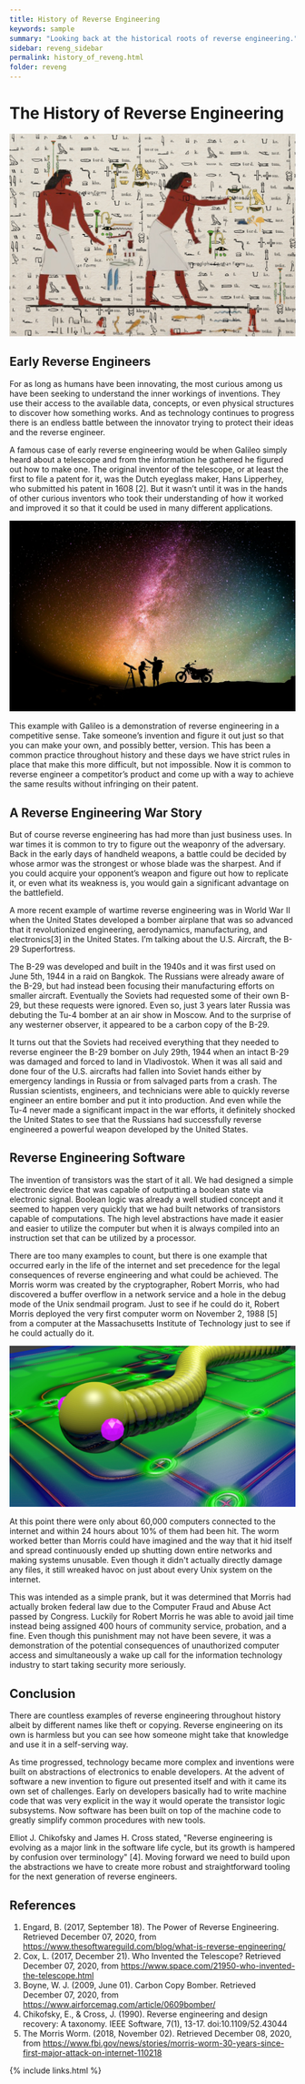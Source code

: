 ```yaml
---
title: History of Reverse Engineering
keywords: sample
summary: "Looking back at the historical roots of reverse engineering."
sidebar: reveng_sidebar
permalink: history_of_reveng.html
folder: reveng
---
```


# The History of Reverse Engineering
![History Image](/images/egyptian-1823573_1920.png)


## Early Reverse Engineers
For as long as humans have been innovating, the most curious among us have been seeking to understand the inner workings of inventions. They use their access to the available data, concepts, or even physical structures to discover how something works. And as technology continues to progress there is an endless battle between the innovator trying to protect their ideas and the reverse engineer.

A famous case of early reverse engineering would be when Galileo simply heard about a telescope and from the information he gathered he figured out how to make one. The original inventor of the telescope, or at least the first to file a patent for it, was the Dutch eyeglass maker, Hans Lipperhey, who submitted his patent in 1608 [2]. But it wasn’t until it was in the hands of other curious inventors who took their understanding of how it worked and improved it so that it could be used in many different applications.

![Telescope](/images/skywatch-3384730_1920.png)

This example with Galileo is a demonstration of reverse engineering in a competitive sense. Take someone’s invention and figure it out just so that you can make your own, and possibly better, version. This has been a common practice throughout history and these days we have strict rules in place that make this more difficult, but not impossible. Now it is common to reverse engineer a competitor’s product and come up with a way to achieve the same results without infringing on their patent.


## A Reverse Engineering War Story
But of course reverse engineering has had more than just business uses. In war times it is common to try to figure out the weaponry of the adversary. Back in the early days of handheld weapons, a battle could be decided by whose armor was the strongest or whose blade was the sharpest. And if you could acquire your opponent’s weapon and figure out how to replicate it, or even what its weakness is, you would gain a significant advantage on the battlefield. 

A more recent example of wartime reverse engineering was in World War II when the United States developed a bomber airplane that was so advanced that it revolutionized engineering, aerodynamics, manufacturing, and electronics[3] in the United States. I’m talking about the U.S. Aircraft, the B-29 Superfortress.
 
The B-29 was developed and built in the 1940s and it was first used on June 5th, 1944 in a raid on Bangkok. The Russians were already aware of the B-29, but had instead been focusing their manufacturing efforts on smaller aircraft. Eventually the Soviets had requested some of their own B-29, but these requests were ignored. Even so, just 3 years later Russia was debuting the Tu-4 bomber at an air show in Moscow. And to the surprise of any westerner observer, it appeared to be a carbon copy of the B-29.

It turns out that the Soviets had received everything that they needed to reverse engineer the B-29 bomber on July 29th, 1944 when an intact B-29 was damaged and forced to land in Vladivostok. When it was all said and done four of the U.S. aircrafts had fallen into Soviet hands either by emergency landings in Russia or from salvaged parts from a crash. The Russian scientists, engineers, and technicians were able to quickly reverse engineer an entire bomber and put it into production. And even while the Tu-4 never made a significant impact in the war efforts, it definitely shocked the United States to see that the Russians had successfully reverse engineered a powerful weapon developed by the United States.


## Reverse Engineering Software
The invention of transistors was the start of it all. We had designed a simple electronic device that was capable of outputting a boolean state via electronic signal. Boolean logic was already a well studied concept and it seemed to happen very quickly that we had built networks of transistors capable of computations. The high level abstractions have made it easier and easier to utilize the computer but when it is always compiled into an instruction set that can be utilized by a processor.

There are too many examples to count, but there is one example that occurred early in the life of the internet and set precedence for the legal consequences of reverse engineering and what could be achieved. The Morris worm was created by the cryptographer, Robert Morris, who had discovered a buffer overflow in a network service and a hole in the debug mode of the Unix sendmail program. Just to see if he could do it, Robert Morris deployed the very first computer worm on November 2, 1988 [5] from a computer at the Massachusetts Institute of Technology just to see if he could actually do it. 

![Worm](/images/virus-2019480_1920.png)

At this point there were only about 60,000 computers connected to the internet and within 24 hours about 10% of them had been hit. The worm worked better than Morris could have imagined and the way that it hid itself and spread continuously ended up shutting down entire networks and making systems unusable. Even though it didn't actually directly damage any files, it still wreaked havoc on just about every Unix system on the internet.

This was intended as a simple prank, but it was determined that Morris had actually broken federal law due to the Computer Fraud and Abuse Act passed by Congress. Luckily for Robert Morris he was able to avoid jail time instead being assigned 400 hours of community service, probation, and a fine. Even though this punishment may not have been severe, it was a demonstration of the potential consequences of unauthorized computer access and  simultaneously a wake up call for the information technology industry to start taking security more seriously.


## Conclusion
There are countless examples of reverse engineering throughout history albeit by different names like theft or copying. Reverse engineering on its own is harmless but you can see how someone might take that knowledge and use it in a self-serving way.

As time progressed, technology became more complex and inventions were built on abstractions of electronics to enable developers. At the advent of software a new invention to figure out presented itself and with it came its own set of challenges. Early on developers basically had to write machine code that was very explicit in the way it would operate the transistor logic subsystems. Now software has been built on top of the machine code to greatly simplify common procedures with new tools.

Elliot J. Chikofsky and James H. Cross stated, "Reverse engineering is evolving as a major link in the software life cycle, but its growth is hampered by confusion over terminology" [4]. Moving forward we need to build upon the abstractions we have to create more robust and straightforward tooling for the next generation of reverse engineers.


## References
1. Engard, B. (2017, September 18). The Power of Reverse Engineering. Retrieved December 07, 2020, from https://www.thesoftwareguild.com/blog/what-is-reverse-engineering/
2. Cox, L. (2017, December 21). Who Invented the Telescope? Retrieved December 07, 2020, from https://www.space.com/21950-who-invented-the-telescope.html
3. Boyne, W. J. (2009, June 01). Carbon Copy Bomber. Retrieved December 07, 2020, from https://www.airforcemag.com/article/0609bomber/
4. Chikofsky, E., & Cross, J. (1990). Reverse engineering and design recovery: A taxonomy. IEEE Software, 7(1), 13-17. doi:10.1109/52.43044
5. The Morris Worm. (2018, November 02). Retrieved December 08, 2020, from https://www.fbi.gov/news/stories/morris-worm-30-years-since-first-major-attack-on-internet-110218

{% include links.html %}
